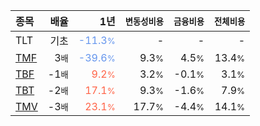 | **종목** | **배율** | **1년** | **<small>변동성비용</small>** | **<small>금융비용</small>** | **<small>전체비용</small>** |
| :------- | -------: | ------: | --------------: | ------------: | ------------: |
| TLT | 기초 | <span style="color: cornflowerblue">-11.3<small>%</small></span> | - | - | - |
| [TMF](/tmf/) | 3<small>배</small> | <span style="color: cornflowerblue">-39.6<small>%</small></span> | 9.3<small>%</small> | 4.5<small>%</small> | 13.4<small>%</small> |
| [TBF](/tbf/) | -1<small>배</small> | <span style="color: tomato">9.2<small>%</small></span> | 3.2<small>%</small> | -0.1<small>%</small> | 3.1<small>%</small> |
| [TBT](/tbt/) | -2<small>배</small> | <span style="color: tomato">17.1<small>%</small></span> | 9.3<small>%</small> | -1.6<small>%</small> | 7.9<small>%</small> |
| [TMV](/tmv/) | -3<small>배</small> | <span style="color: tomato">23.1<small>%</small></span> | 17.7<small>%</small> | -4.4<small>%</small> | 14.1<small>%</small> |